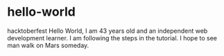 # hello-world
hacktoberfest 
Hello World,  I am 43 years old and an independent web development learner.  I am following the steps in the tutorial.  I hope to see man walk on Mars someday. 
